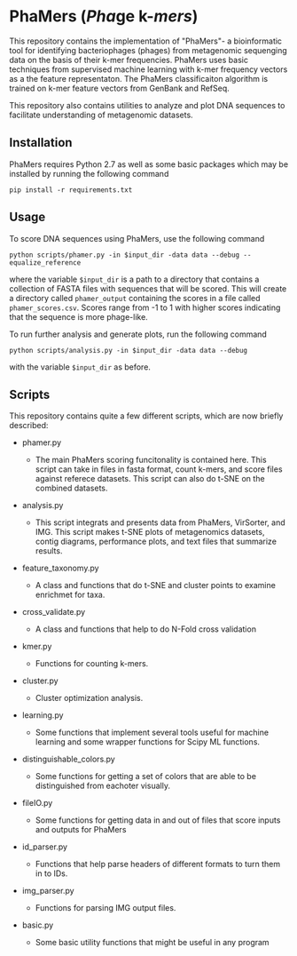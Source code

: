 # PhaMers (*Pha*ge k-*mers*)

This repository contains the implementation of "PhaMers"- a bioinformatic
tool for identifying bacteriophages (phages) from metagenomic sequenging data
on the basis of their k-mer frequencies. PhaMers uses basic techniques from
supervised machine learning with k-mer frequency vectors as a the feature
representaton. The PhaMers classificaiton algorithm is trained on k-mer
feature vectors from GenBank and RefSeq.

This repository also contains utilities to analyze and plot DNA sequences
to facilitate understanding of metagenomic datasets.

## Installation
PhaMers requires Python 2.7 as well as some basic packages which
may be installed by running the following command

    pip install -r requirements.txt

## Usage
To score DNA sequences using PhaMers, use the following command

    python scripts/phamer.py -in $input_dir -data data --debug --equalize_reference

where the variable `$input_dir` is a path to a directory that contains a collection
of FASTA files with sequences that will be scored. This will create a directory
called `phamer_output` containing the scores in a file called `phamer_scores.csv`.
Scores range from -1 to 1 with higher scores indicating that the sequence
is more phage-like.

To run further analysis and generate plots, run the following command

    python scripts/analysis.py -in $input_dir -data data --debug

with the variable `$input_dir` as before.

## Scripts
This repository contains quite a few different scripts, which
are now briefly described:

- phamer.py
    - The main PhaMers scoring funcitonality is contained here. 
    This script can take in files in fasta format, count k-mers, and 
    score files against referece datasets. This script can also do t-SNE
    on the combined datasets.

- analysis.py
    - This script integrats and presents data from PhaMers, VirSorter, and
     IMG. This script makes t-SNE plots of metagenomics datasets, contig diagrams, 
     performance plots, and text files that summarize results.

- feature_taxonomy.py
    - A class and functions that do t-SNE and cluster points to examine 
    enrichmet for taxa.

- cross_validate.py
    - A class and functions that help to do N-Fold cross validation

- kmer.py
    - Functions for counting k-mers.

- cluster.py
    - Cluster optimization analysis.

- learning.py
    - Some functions that implement several tools useful for machine learning and some wrapper functions for Scipy ML functions.

- distinguishable_colors.py
    - Some functions for getting a set of colors that are able to be 
    distinguished from eachoter visually.

- fileIO.py
    - Some functions for getting data in and out of files that score inputs and outputs for PhaMers

- id_parser.py
    - Functions that help parse headers of different formats to turn them in to IDs.

- img_parser.py

    - Functions for parsing IMG output files.

- basic.py
    - Some basic utility functions that might be useful in any program
